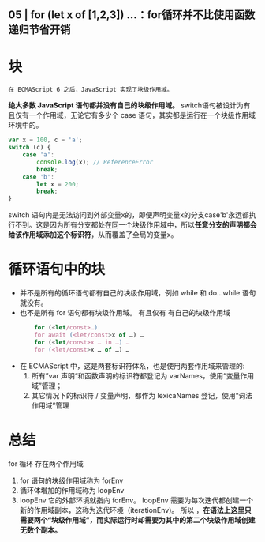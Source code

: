 ## 05 | for (let x of [1,2,3]) ...：for循环并不比使用函数递归节省开销

# 块
    在 ECMAScript 6 之后，JavaScript 实现了块级作用域。
**绝大多数 JavaScript 语句都并没有自己的块级作用域。**
    switch语句被设计为有且仅有一个作用域，无论它有多少个 case 语句，其实都是运行在一个块级作用域环境中的。
```js
var x = 100, c = 'a'; 
switch (c) { 
    case 'a': 
        console.log(x); // ReferenceError 
        break; 
    case 'b': 
        let x = 200; 
        break; 
}
```
switch 语句内是无法访问到外部变量x的，即便声明变量x的分支case'b'永远都执行不到。这是因为所有分支都处在同一个块级作用域中，所以**任意分支的声明都会给该作用域添加这个标识符**，从而覆盖了全局的变量x。

# 循环语句中的块
- 并不是所有的循环语句都有自己的块级作用域，例如 while 和 do…while 语句就没有。
- 也不是所有 for 语句都有块级作用域。
    有且仅有       有自己的块级作用域
    ```js
        for (<let/const>…)
        for await (<let/const>x of …) …
        for (<let/const>x … in …) …
        for (<let/const>x … of …) …
    ```
- 在 ECMAScript 中，这是两套标识符体系，也是使用两套作用域来管理的:
    1. 所有”var 声明“和函数声明的标识符都登记为 varNames，使用“变量作用域”管理；
    2. 其它情况下的标识符 / 变量声明，都作为 lexicaNames 登记，使用“词法作用域”管理

# 总结
for 循环  存在两个作用域
  1.  for 语句的块级作用域称为 forEnv
  2. 循环体增加的作用域称为 loopEnv
  3. loopEnv 它的外部环境就指向 forEnv。
loopEnv 需要为每次迭代都创建一个新的作用域副本，这称为迭代环境（iterationEnv)。
所以 ，**在语法上这里只需要两个“块级作用域”，而实际运行时却需要为其中的第二个块级作用域创建无数个副本。**
